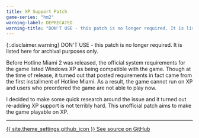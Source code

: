 ```yaml
---
title: XP Support Patch
game-series: "hm2"
warning-label: DEPRECATED
warning-title: "DON'T USE - this patch is no longer required. It is listed here for archival purposes only."
---
```


{:.disclaimer.warning}
DON'T USE - this patch is no longer required. It is listed here for archival purposes only.

Before Hotline Miami 2 was released, the official system requirements for the game listed Windows XP as being
compatible with the game. Though at the time of release, it turned out that posted requirements in fact came from
the first installment of Hotline Miami. As a result, the game cannot run on XP and users who preordered the game are
not able to play now.

I decided to make some quick research around the issue and it turned out re-adding XP support is not terribly hard.
This unofficial patch aims to make the game playable on XP.

***

<a href="https://github.com/CookiePLMonster/HM2-XP" class="button github" target="_blank">{{ site.theme_settings.github_icon }} See source on GitHub</a>
